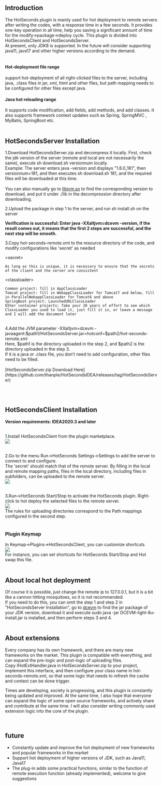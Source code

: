 ## Introduction
The HotSeconds plugin is mainly used for hot deployment to remote servers after writing the codes, with a response time in a few seconds. It provides one-key operation in all time, help you saving a significant amount of time for the modify->package->deploy cycle. This plugin is divided into HotSecondsClient and HotSecondsServer.<br>
At present, only JDK8 is supported.  In the future will consider supporting java11, java17 and other higher versions according to the demand.<br><br>

#### Hot-deployment file range
support hot-deployment of all right-clicked files to the server, including java, .class files in jar, xml, html and other files, but path mapping needs to be configured for other files except java.
#### Java hot reloading range
It supports code modification, add fields, add methods, and add classes. It also supports framework context updates such as Spring, SpringMVC , MyBatis, SpringBoot etc.
<br><br>

## HotSecondsServer Installation
1.Download HotSecondsServer.zip and decompress it locally. First, check the jdk version of the server (remote and local are not necessarily the same), execute sh download.sh versionnum locally.<br>
Example: The server enters java -version and displays "1.8.0_181", then versionnum=181, and then executes sh download.sh 181, and the required files will be downloaded at this time. <br><br>
You can also manually go to [libjvm.so](https://github.com/thanple/HotSecondsIDEA/releases/tag/libjvm_so) to find the corresponding version to download, and put it under ./lib in the decompression directory after downloading.

2.Upload the package in step 1 to the server, and run sh install.sh on the server <br>

**Verification is successful: Enter java -XXaltjvm=dcevm -version, if the result comes out, it means that the first 2 steps are successful, and the next step will be smooth.**


3.Copy hot-seconds-remote.xml to the resource directory of the code, and modify configurations like 'secret' as needed<br>

&lt;secret&gt;
```
As long as this is unique, it is necessary to ensure that the secrets of the client and the server are consistent
```

&lt;classloader&gt;
```
Common project: fill in AppClassLoader
Tomcat project: fill in WebappClassLoader for Tomcat7 and below, fill in ParallelWebappClassLoader for Tomcat8 and above
SpringBoot project: LaunchedURLClassLoader
Other container projects: Take your 20 years of effort to see which ClassLoader you used to load it, just fill it in, or leave a message and I will add the document later
```

<br>
4.Add the JVM parameter -XXaltjvm=dcevm -javaagent:$path1/HotSecondsServer.jar=hotconf=$path2/hot-seconds-remote.xml<br>
Here, $path1 is the directory uploaded in the step 2, and $path2 is the directory uploaded in the step 3.<br>
If it is a java or .class file, you don’t need to add configuration, other files need to be filled.<br><br>
[HotSecondsServer.zip Download Here](https://github.com/thanple/HotSecondsIDEA/releases/tag/HotSecondsServer)

<br><br>

## HotSecondsClient Installation

**Version requirements: IDEA2020.3 and later**<br><br>

1.Install HotSecondsClient from the plugin marketplace.<br>
![](https://github.com/thanple/HotSecondsIDEA/blob/master/img/pluginmarketplace.png)
<br><br>

2.Go to the menu Run->HotSeconds Settings->Settings to add the server to connect to and configure.<br>
The 'secret' should match that of the remote server. By filling in the local and remote mapping paths, files in the local directory, including files in subfolders, can be uploaded to the remote server.<br>
![](https://github.com/thanple/HotSecondsIDEA/blob/master/img/hotseconds-setting.png)
<br><br>

3.Run->HotSeconds Start/Stop to activate the HotSeconds plugin. Right-click to hot deploy the selected files to the remote server.<br>
![](https://github.com/thanple/HotSecondsIDEA/blob/master/img/use.png)
<br>The rules for uploading directories correspond to the Path mappings configured in the second step.<br><br>

### Plugin Keymap
In Keymap->Plugins->HotSecondsClient, you can customize shortcuts<br>
![](https://github.com/thanple/HotSecondsIDEA/blob/master/img/keymap.png)
<br>For instance, you can set shortcuts for HotSeconds Start/Stop and Hot swap this file.
<br><br>

## About local hot deployment
Of course it is possible, just change the remote ip to 127.0.0.1, but it is a bit like a cannon hitting mosquitoes, so it is not recommended.<br>
If you need to do this, you can omit the step 1 and step 2 in "HotSecondsServer Installation", go to [dcevm](https://github.com/dcevm/dcevm/releases) to find the jar package of your JDK version, download it and execute sudo java -jar DCEVM-light-8u-install.jar is installed, and then perform steps 3 and 4.
<br><br>

## About extensions
Every company has its own framework, and there are many new frameworks on the market. This plugin is compatible with everything, and can expand the pre-logic and post-logic of uploading files. <br>
Copy IHotExtHandler.java in HotSecondsServer.zip to your project, implement this interface, and then configure your class name in hot-seconds-remote.xml, so that some logic that needs to refresh the cache and context can be done trigger.<br>

Times are developing, society is progressing, and this plugin is constantly being updated and improved. At the same time, I also hope that everyone can expand the logic of some open source frameworks, and actively share and contribute at the same time. I will also consider writing commonly used extension logic into the core of the plugin. 

<br>

## future
+ Constantly update and improve the hot deployment of new frameworks and popular frameworks in the market
+ Support hot deployment of higher versions of JDK, such as Java11, Java17
+ The plug-in adds some practical functions, similar to the function of remote execution function (already implemented), welcome to give suggestions



